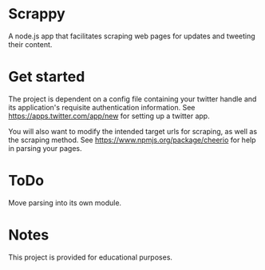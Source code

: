 Scrappy
=======

A node.js app that facilitates scraping web pages for updates and tweeting their content.

Get started
=======
The project is dependent on a config file containing your twitter handle and its application's requisite
 authentication information. See https://apps.twitter.com/app/new for setting up a twitter app.

You will also want to modify the intended target urls for scraping, as well as the scraping method. See
https://www.npmjs.org/package/cheerio for help in parsing your pages.

ToDo
======
Move parsing into its own module.

Notes
=======
This project is provided for educational purposes.


